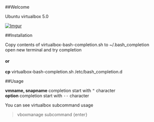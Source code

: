 ##Welcome 

Ubuntu virtualbox 5.0 

[![Imgur](http://i.imgur.com/BidMGg7.png?2)](https://www.youtube.com/watch?v=YfjOxnAaiys)

##Installation

Copy contents of virtualbox-bash-completion.sh to ~/.bash_completion  
open new terminal and try completion

#### or

**cp** virtualbox-bash-completion.sh  /etc/bash_completion.d

##Usage

**vmname, snapname** completion start with <kbd>"</kbd> character  
**option** completion start with  <kbd>--</kbd>  character

You can see virtualbox subcommand usage  
> vboxmanage subcommand {enter}
